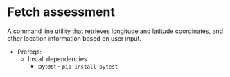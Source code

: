 # Fetch assessment
A command line utility that retrieves longitude and latitude coordinates, and other location information based on user input.

* Prereqs:
  * Install dependencies
    * pytest - `pip install pytest`

